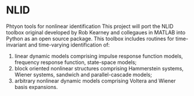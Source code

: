 # NLID
Phtyon tools for nonlinear identification 
This project will port the NLID toolbox original developed by Rob Kearney and collegaues in MATLAB into Python as an open source package. 
This toolbox includes routines for time-invariant and time-varying identification of:
1) linear dynamic models comprising impulse response function models, frequency response function, state-space models;
2) block oriented nonlinear structures comprising Hammerstein systems, Wiener systems, sandwich and parallel-cascade models;
3) arbitrary nonlinear dynamic models comprising Voltera and Wiener basis expansions.
